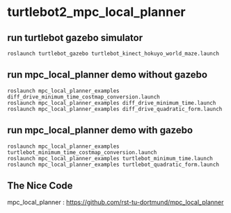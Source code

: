 # turtlebot2_mpc_local_planner

## run turtlebot gazebo simulator
```
roslaunch turtlebot_gazebo turtlebot_kinect_hokuyo_world_maze.launch
```

## run mpc_local_planner demo without gazebo
```
roslaunch mpc_local_planner_examples diff_drive_minimum_time_costmap_conversion.launch
roslaunch mpc_local_planner_examples diff_drive_minimum_time.launch
roslaunch mpc_local_planner_examples diff_drive_quadratic_form.launch

```

## run mpc_local_planner demo with gazebo
```
roslaunch mpc_local_planner_examples turtlebot_minimum_time_costmap_conversion.launch
roslaunch mpc_local_planner_examples turtlebot_minimum_time.launch
roslaunch mpc_local_planner_examples turtlebot_quadratic_form.launch

```


## The Nice Code

mpc_local_planner : https://github.com/rst-tu-dortmund/mpc_local_planner

